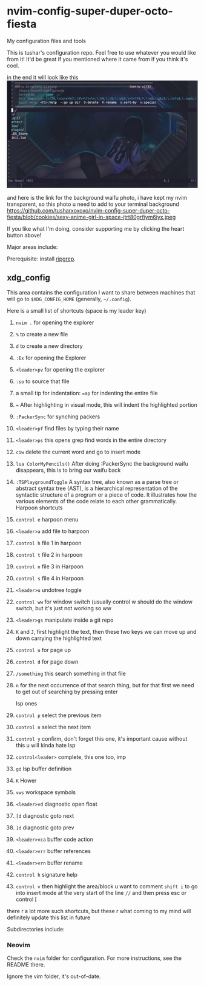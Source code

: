# nvim-config-super-duper-octo-fiesta
My configuration files and tools

This is tushar's configuration repo. Feel free to use whatever you would like from it! It'd be great if you mentioned where it came from if you think it's cool.

in the end it will look like this
![alt text](https://github.com/tusharxoxoxo/nvim-config-super-duper-octo-fiesta/blob/cookies/Screenshot%202023-06-22%20at%2013.51.51.jpg)

and here is the link for the background waifu photo, i have kept my nvim transparent, so this photo u need to add to your terminal background
https://github.com/tusharxoxoxo/nvim-config-super-duper-octo-fiesta/blob/cookies/sexy-anime-girl-in-space-jtrt80grfiym6iyx.jpeg

If you like what I'm doing, consider supporting me by clicking the heart button above!

Major areas include:

Prerequisite: install [ripgrep](https://github.com/BurntSushi/ripgrep).

## xdg_config

This area contains the configuration I want to share between machines that will go to `$XDG_CONFIG_HOME` (generally, `~/.config`).

Here is a small list of shortcuts (space is my leader key)
1. `nvim .` for opening the explorer
2. `%` to create a new file
3. `d` to create a new directory
4. `:Ex` for opening the Explorer
5. `<leader>pv` for opening the explorer
6. `:so` to source that file
7. a small tip for indentation: `=ap` for indenting the entire file
8. `=` After highlighting in visual mode, this will indent the highlighted portion
9. `:PackerSync` for synching packers
10. `<leader>pf` find files by typing their name
11. `<leader>ps` this opens grep find words in the entire directory
12. `ciw` delete the current word and go to insert mode
13. `lua ColorMyPencils()` After doing :PackerSync the background waifu disappears, this is to bring our waifu back
14. `:TSPlaygroundToggle` A syntax tree, also known as a parse tree or abstract syntax tree (AST), is a hierarchical representation of the syntactic structure of a program or a piece of code. It illustrates how the various elements of the code relate to each other grammatically.
    Harpoon shortcuts
15. `control e` harpoon menu
16. `<leader>a` add file to harpoon
17. `control h` file 1 in harpoon
18. `control t` file 2 in harpoon
19. `control n` file 3 in Harpoon
20. `control s` file 4 in Harpoon

21. `<leader>u` undotree toggle
22. `control ww` for window switch (usually control w should do the window switch, but it's just not working so ww
23. `<leader>gs` manipulate inside a git repo

24. `K` and `J`, first highlight the text, then these two keys we can move up and down carrying the highlighted text
25. `control u` for page up
26. `control d` for page down
27. `/something` this search something in that file
28. `n` for the next occurrence of that search thing, but for that first we need to get out of searching by pressing enter

    lsp ones
29. `control p` select the previous item
30. `control n` select the next item
31. `control y` confirm, don't forget this one, it's important cause without this u will kinda hate lsp
32. `control<leader>` complete, this one too, imp

33. `gd` lsp buffer definition
34. `K` Hower
35. `vws` workspace symbols
36. `<leader>vd` diagnostic open float
37. `[d` diagnostic goto next
38. `]d` diagnostic goto prev
39. `<leader>vca` buffer code action
40. `<leader>vrr` buffer references
41. `<leader>vrn` buffer rename
42. `control h` signature help
43. `control v` then highlight the area/block u want to comment `shift i` to go into insert mode at the very start of the line
    `//` and then press esc or control [

there r a lot more such shortcuts, but these r what coming to my mind will definitely update this list in future


Subdirectories include:

### Neovim

Check the `nvim` folder for configuration. For more instructions, see the README there.

Ignore the vim folder, it's out-of-date.
